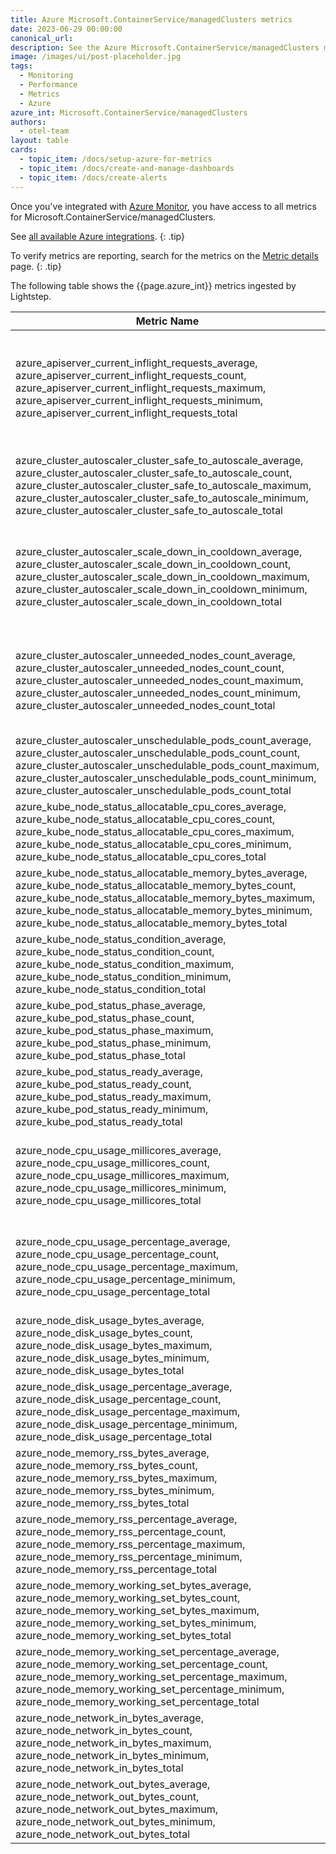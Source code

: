 ```yaml
---
title: Azure Microsoft.ContainerService/managedClusters metrics
date: 2023-06-29 00:00:00
canonical_url:
description: See the Azure Microsoft.ContainerService/managedClusters metrics ingested by Lightstep Observability
image: /images/ui/post-placeholder.jpg
tags:
  - Monitoring
  - Performance
  - Metrics
  - Azure
azure_int: Microsoft.ContainerService/managedClusters
authors:
  - otel-team
layout: table
cards:
  - topic_item: /docs/setup-azure-for-metrics
  - topic_item: /docs/create-and-manage-dashboards
  - topic_item: /docs/create-alerts
---
```

Once you've integrated with [Azure Monitor](/docs/setup-azure-for-metrics), you have access to all metrics for Microsoft.ContainerService/managedClusters.

See [all available Azure integrations](/docs/azure-metrics).
{: .tip}

To verify metrics are reporting, search for the metrics on the [Metric details](/docs/manage-metric-details) page.
{: .tip}

The following table shows the {{page.azure_int}} metrics ingested by Lightstep.
<table class="table-aws">
<colgroup><col span="1" style="width: 35%;" /><col span="1" style="width: 15%;" /><col span="1" style="width: 35%;" /></colgroup>
  <thead>
    <th>Metric Name</th>
    <th>Unit</th>
    <th>Description</th>
  </thead>
  <tr>
    <td>azure_apiserver_current_inflight_requests_average, azure_apiserver_current_inflight_requests_count, azure_apiserver_current_inflight_requests_maximum, azure_apiserver_current_inflight_requests_minimum, azure_apiserver_current_inflight_requests_total</td>
    <td>Count</td>
    <td>Maximum number of currently used inflight requests on the apiserver per request kind in the last second</td>
  </tr>
  <tr>
    <td>azure_cluster_autoscaler_cluster_safe_to_autoscale_average, azure_cluster_autoscaler_cluster_safe_to_autoscale_count, azure_cluster_autoscaler_cluster_safe_to_autoscale_maximum, azure_cluster_autoscaler_cluster_safe_to_autoscale_minimum, azure_cluster_autoscaler_cluster_safe_to_autoscale_total</td>
    <td>Count</td>
    <td>Determines whether or not cluster autoscaler will take action on the cluster</td>
  </tr>
  <tr>
    <td>azure_cluster_autoscaler_scale_down_in_cooldown_average, azure_cluster_autoscaler_scale_down_in_cooldown_count, azure_cluster_autoscaler_scale_down_in_cooldown_maximum, azure_cluster_autoscaler_scale_down_in_cooldown_minimum, azure_cluster_autoscaler_scale_down_in_cooldown_total</td>
    <td>Count</td>
    <td>Determines if the scale down is in cooldown - No nodes will be removed during this timeframe</td>
  </tr>
  <tr>
    <td>azure_cluster_autoscaler_unneeded_nodes_count_average, azure_cluster_autoscaler_unneeded_nodes_count_count, azure_cluster_autoscaler_unneeded_nodes_count_maximum, azure_cluster_autoscaler_unneeded_nodes_count_minimum, azure_cluster_autoscaler_unneeded_nodes_count_total</td>
    <td>Count</td>
    <td>Cluster auotscaler marks those nodes as candidates for deletion and are eventually deleted</td>
  </tr>
  <tr>
    <td>azure_cluster_autoscaler_unschedulable_pods_count_average, azure_cluster_autoscaler_unschedulable_pods_count_count, azure_cluster_autoscaler_unschedulable_pods_count_maximum, azure_cluster_autoscaler_unschedulable_pods_count_minimum, azure_cluster_autoscaler_unschedulable_pods_count_total</td>
    <td>Count</td>
    <td>Number of pods that are currently unschedulable in the cluster</td>
  </tr>
  <tr>
    <td>azure_kube_node_status_allocatable_cpu_cores_average, azure_kube_node_status_allocatable_cpu_cores_count, azure_kube_node_status_allocatable_cpu_cores_maximum, azure_kube_node_status_allocatable_cpu_cores_minimum, azure_kube_node_status_allocatable_cpu_cores_total</td>
    <td>Count</td>
    <td>Total number of available cpu cores in a managed cluster</td>
  </tr>
  <tr>
    <td>azure_kube_node_status_allocatable_memory_bytes_average, azure_kube_node_status_allocatable_memory_bytes_count, azure_kube_node_status_allocatable_memory_bytes_maximum, azure_kube_node_status_allocatable_memory_bytes_minimum, azure_kube_node_status_allocatable_memory_bytes_total</td>
    <td>Bytes</td>
    <td>Total amount of available memory in a managed cluster</td>
  </tr>
  <tr>
    <td>azure_kube_node_status_condition_average, azure_kube_node_status_condition_count, azure_kube_node_status_condition_maximum, azure_kube_node_status_condition_minimum, azure_kube_node_status_condition_total</td>
    <td>Count</td>
    <td>Statuses for various node conditions</td>
  </tr>
  <tr>
    <td>azure_kube_pod_status_phase_average, azure_kube_pod_status_phase_count, azure_kube_pod_status_phase_maximum, azure_kube_pod_status_phase_minimum, azure_kube_pod_status_phase_total</td>
    <td>Count</td>
    <td>Number of pods by phase</td>
  </tr>
  <tr>
    <td>azure_kube_pod_status_ready_average, azure_kube_pod_status_ready_count, azure_kube_pod_status_ready_maximum, azure_kube_pod_status_ready_minimum, azure_kube_pod_status_ready_total</td>
    <td>Count</td>
    <td>Number of pods in Ready state</td>
  </tr>
  <tr>
    <td>azure_node_cpu_usage_millicores_average, azure_node_cpu_usage_millicores_count, azure_node_cpu_usage_millicores_maximum, azure_node_cpu_usage_millicores_minimum, azure_node_cpu_usage_millicores_total</td>
    <td>MilliCores</td>
    <td>Aggregated measurement of CPU utilization in millicores across the cluster</td>
  </tr>
  <tr>
    <td>azure_node_cpu_usage_percentage_average, azure_node_cpu_usage_percentage_count, azure_node_cpu_usage_percentage_maximum, azure_node_cpu_usage_percentage_minimum, azure_node_cpu_usage_percentage_total</td>
    <td>Percent</td>
    <td>Aggregated average CPU utilization measured in percentage across the cluster</td>
  </tr>
  <tr>
    <td>azure_node_disk_usage_bytes_average, azure_node_disk_usage_bytes_count, azure_node_disk_usage_bytes_maximum, azure_node_disk_usage_bytes_minimum, azure_node_disk_usage_bytes_total</td>
    <td>Bytes</td>
    <td>Disk space used in bytes by device</td>
  </tr>
  <tr>
    <td>azure_node_disk_usage_percentage_average, azure_node_disk_usage_percentage_count, azure_node_disk_usage_percentage_maximum, azure_node_disk_usage_percentage_minimum, azure_node_disk_usage_percentage_total</td>
    <td>Percent</td>
    <td>Disk space used in percent by device</td>
  </tr>
  <tr>
    <td>azure_node_memory_rss_bytes_average, azure_node_memory_rss_bytes_count, azure_node_memory_rss_bytes_maximum, azure_node_memory_rss_bytes_minimum, azure_node_memory_rss_bytes_total</td>
    <td>Bytes</td>
    <td>Container RSS memory used in bytes</td>
  </tr>
  <tr>
    <td>azure_node_memory_rss_percentage_average, azure_node_memory_rss_percentage_count, azure_node_memory_rss_percentage_maximum, azure_node_memory_rss_percentage_minimum, azure_node_memory_rss_percentage_total</td>
    <td>Percent</td>
    <td>Container RSS memory used in percent</td>
  </tr>
  <tr>
    <td>azure_node_memory_working_set_bytes_average, azure_node_memory_working_set_bytes_count, azure_node_memory_working_set_bytes_maximum, azure_node_memory_working_set_bytes_minimum, azure_node_memory_working_set_bytes_total</td>
    <td>Bytes</td>
    <td>Container working set memory used in bytes</td>
  </tr>
  <tr>
    <td>azure_node_memory_working_set_percentage_average, azure_node_memory_working_set_percentage_count, azure_node_memory_working_set_percentage_maximum, azure_node_memory_working_set_percentage_minimum, azure_node_memory_working_set_percentage_total</td>
    <td>Percent</td>
    <td>Container working set memory used in percent</td>
  </tr>
  <tr>
    <td>azure_node_network_in_bytes_average, azure_node_network_in_bytes_count, azure_node_network_in_bytes_maximum, azure_node_network_in_bytes_minimum, azure_node_network_in_bytes_total</td>
    <td>Bytes</td>
    <td>Network received bytes</td>
  </tr>
  <tr>
    <td>azure_node_network_out_bytes_average, azure_node_network_out_bytes_count, azure_node_network_out_bytes_maximum, azure_node_network_out_bytes_minimum, azure_node_network_out_bytes_total</td>
    <td>Bytes</td>
    <td>Network transmitted bytes</td>
  </tr>
</table>
